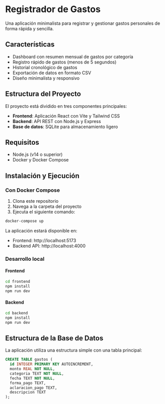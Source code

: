 # Registrador de Gastos

Una aplicación minimalista para registrar y gestionar gastos personales de forma rápida y sencilla.

## Características

- Dashboard con resumen mensual de gastos por categoría
- Registro rápido de gastos (menos de 5 segundos)
- Historial cronológico de gastos
- Exportación de datos en formato CSV
- Diseño minimalista y responsivo

## Estructura del Proyecto

El proyecto está dividido en tres componentes principales:

- **Frontend**: Aplicación React con Vite y Tailwind CSS
- **Backend**: API REST con Node.js y Express
- **Base de datos**: SQLite para almacenamiento ligero

## Requisitos

- Node.js (v14 o superior)
- Docker y Docker Compose

## Instalación y Ejecución

### Con Docker Compose

1. Clona este repositorio
2. Navega a la carpeta del proyecto
3. Ejecuta el siguiente comando:

```bash
docker-compose up
```

La aplicación estará disponible en:
- Frontend: http://localhost:5173
- Backend API: http://localhost:4000

### Desarrollo local

#### Frontend
```bash
cd frontend
npm install
npm run dev
```

#### Backend
```bash
cd backend
npm install
npm run dev
```

## Estructura de la Base de Datos

La aplicación utiliza una estructura simple con una tabla principal:

```sql
CREATE TABLE gastos (
  id INTEGER PRIMARY KEY AUTOINCREMENT,
  monto REAL NOT NULL,
  categoria TEXT NOT NULL,
  fecha TEXT NOT NULL,
  forma_pago TEXT,
  aclaracion_pago TEXT,
  descripcion TEXT
);
``` 